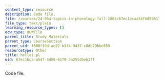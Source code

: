 ```yaml
---
content_type: resource
description: Code file.
file: /courses/24-964-topics-in-phonology-fall-2004/67ec1bcaa54f6d596179ba255dbeb1ff_hello1.pl
file_type: text/plain
learning_resource_types: []
ocw_type: OCWFile
parent_title: Study Materials
parent_type: CourseSection
parent_uid: f600f19d-ae22-b3f4-9437-c8db79bbe880
resourcetype: Other
title: hello1.pl
uid: 67ec1bca-a54f-6d59-6179-ba255dbeb1ff
---
```

Code file.

